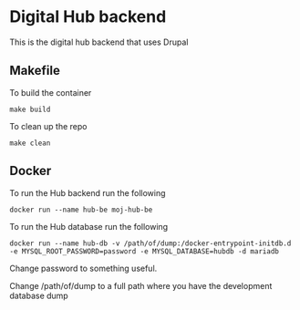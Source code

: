 Digital Hub backend
===================

This is the digital hub backend that uses Drupal

Makefile
--------

To build the container

    make build

To clean up the repo

    make clean

Docker
------

To run the Hub backend run the following

    docker run --name hub-be moj-hub-be

To run the Hub database run the following

    docker run --name hub-db -v /path/of/dump:/docker-entrypoint-initdb.d -e MYSQL_ROOT_PASSWORD=password -e MYSQL_DATABASE=hubdb -d mariadb

Change password to something useful.

Change /path/of/dump to a full path where you have the development database dump
